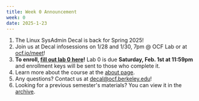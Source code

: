 ```yaml
---
title: Week 0 Announcement
week: 0
date: 2025-1-23
---
```


1. The Linux SysAdmin Decal is back for Spring 2025!
1. Join us at Decal infosessions on 1/28 and 1/30, 7pm @ OCF Lab or at [ocf.io/meet](ocf.io/meet)!
1. **To enroll, [fill out lab 0 here](https://forms.gle/eEzeC3w4N9hmeMDA7)!** Lab 0 is due **Saturday, Feb. 1st at 11:59pm** and enrollment keys will be sent to those who complete it.
1. Learn more about the course at the [about page](/about).
1. Any questions? Contact us at [decal@ocf.berkeley.edu](mailto:decal@ocf.berkeley.edu)!
1. Looking for a previous semester's materials? You can view it in the [archive](/archive).

<!-- 1. **The Linux SysAdmin Decal is back for Spring 2022!**
1. If you'd like to receive more info on how to enroll, [fill out the interest form](https://docs.google.com/forms/d/1k64KUU4AwevWuMBAp1szpKNIYcYrzEQybUaIZzK78tU/)!
1. Learn more about the course at the [about page](/about).
1. There will be two identical infosessions on **Tuesday, Jan. 25, 8 pm** and  **Thursday, Jan. 27, 8 pm** on [ocf.io/decalzoom](https://ocf.io/decalzoom).
1. Lab 0, which must be complete prior to enrolling, will be released after the infosessions.
1. Any questions? Contact us at [decal@ocf.berkeley.edu](mailto:decal@ocf.berkeley.edu)!
1. Looking for a previous semester's materials? You can view it in the [archive](/archive). -->
